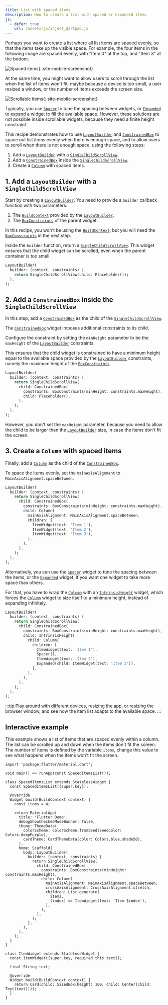 ```yaml
---
title: List with spaced items
description: How to create a list with spaced or expanded items 
js:
  - defer: true
    url: /assets/js/inject_dartpad.js
---
```


<?code-excerpt path-base="cookbook/lists/spaced_items/"?>

Perhaps you want to create a list where all list items
are spaced evenly, so that the items take up the visible space.
For example, the four items in the following image are spaced evenly,
with "Item 0" at the top, and "Item 3" at the bottom.

![Spaced items](/assets/images/docs/cookbook/spaced-items-1.png){:.site-mobile-screenshot}

At the same time, you might want to allow users
to scroll through the list when the list of items won't fit,
maybe because a device is too small, a user resized a window,
or the number of items exceeds the screen size.

![Scrollable items](/assets/images/docs/cookbook/spaced-items-2.png){:.site-mobile-screenshot}

Typically, you use [`Spacer`][] to tune the spacing between widgets,
or [`Expanded`][] to expand a widget to fill the available space.
However, these solutions are not possible inside scrollable widgets,
because they need a finite height constraint.

This recipe demonstrates how to use [`LayoutBuilder`][] and [`ConstrainedBox`][]
to space out list items evenly when there is enough space, and to allow
users to scroll when there is not enough space,
using the following steps:

  1. Add a [`LayoutBuilder`][] with a [`SingleChildScrollView`][].
  2. Add a [`ConstrainedBox`][] inside the [`SingleChildScrollView`][].
  3. Create a [`Column`][] with spaced items.

## 1. Add a `LayoutBuilder` with a `SingleChildScrollView`

Start by creating a [`LayoutBuilder`][]. You need to provide
a `builder` callback function with two parameters:

  1. The [`BuildContext`][] provided by the [`LayoutBuilder`][].
  2. The [`BoxConstraints`][] of the parent widget.

In this recipe, you won't be using the [`BuildContext`][],
but you will need the [`BoxConstraints`][] in the next step.

Inside the `builder` function, return a [`SingleChildScrollView`][].
This widget ensures that the child widget can be scrolled,
even when the parent container is too small.

<?code-excerpt "lib/spaced_list.dart (builder)"?>
```dart
LayoutBuilder(
  builder: (context, constraints) {
    return SingleChildScrollView(child: Placeholder());
  },
);
```

## 2. Add a `ConstrainedBox` inside the `SingleChildScrollView`

In this step, add a [`ConstrainedBox`][]
as the child of the [`SingleChildScrollView`][].

The [`ConstrainedBox`][] widget imposes additional constraints to its child.

Configure the constraint by setting the `minHeight` parameter to be
the `maxHeight` of the [`LayoutBuilder`][] constraints.

This ensures that the child widget 
is constrained to have a minimum height equal to the available
space provided by the [`LayoutBuilder`][] constraints,
namely the maximum height of the [`BoxConstraints`][].

<?code-excerpt "lib/spaced_list.dart (constrainedBox)"?>
```dart
LayoutBuilder(
  builder: (context, constraints) {
    return SingleChildScrollView(
      child: ConstrainedBox(
        constraints: BoxConstraints(minHeight: constraints.maxHeight),
        child: Placeholder(),
      ),
    );
  },
);
```

However, you don't set the `maxHeight` parameter,
because you need to allow the child to be larger
than the [`LayoutBuilder`][] size,
in case the items don't fit the screen.

## 3. Create a `Column` with spaced items

Finally, add a [`Column`][] as the child of the [`ConstrainedBox`][].

To space the items evenly, 
set the `mainAxisAlignment` to `MainAxisAlignment.spaceBetween`.

<?code-excerpt "lib/spaced_list.dart (column)"?>
```dart
LayoutBuilder(
  builder: (context, constraints) {
    return SingleChildScrollView(
      child: ConstrainedBox(
        constraints: BoxConstraints(minHeight: constraints.maxHeight),
        child: Column(
          mainAxisAlignment: MainAxisAlignment.spaceBetween,
          children: [
            ItemWidget(text: 'Item 1'),
            ItemWidget(text: 'Item 2'),
            ItemWidget(text: 'Item 3'),
          ],
        ),
      ),
    );
  },
);
```

Alternatively, you can use the [`Spacer`][] widget 
to tune the spacing between the items,
or the [`Expanded`][] widget, if you want one widget to take more space than others.

For that, you have to wrap the [`Column`] with an [`IntrinsicHeight`][] widget,
which forces the [`Column`][] widget to size itself to a minimum height,
instead of expanding infinitely.

<?code-excerpt "lib/spaced_list.dart (intrinsic)"?>
```dart
LayoutBuilder(
  builder: (context, constraints) {
    return SingleChildScrollView(
      child: ConstrainedBox(
        constraints: BoxConstraints(minHeight: constraints.maxHeight),
        child: IntrinsicHeight(
          child: Column(
            children: [
              ItemWidget(text: 'Item 1'),
              Spacer(),
              ItemWidget(text: 'Item 2'),
              Expanded(child: ItemWidget(text: 'Item 3')),
            ],
          ),
        ),
      ),
    );
  },
);
```

:::tip
Play around with different devices, resizing the app,
or resizing the browser window, and see how the item list adapts
to the available space.
:::

## Interactive example

This example shows a list of items that are spaced evenly within a column.
The list can be scrolled up and down when the items don't fit the screen.
The number of items is defined by the variable `items`,
change this value to see what happens when the items won't fit the screen.

<?code-excerpt "lib/main.dart"?>
```dartpad title="Flutter Spaced Items hands-on example in DartPad" run="true"
import 'package:flutter/material.dart';

void main() => runApp(const SpacedItemsList());

class SpacedItemsList extends StatelessWidget {
  const SpacedItemsList({super.key});

  @override
  Widget build(BuildContext context) {
    const items = 4;

    return MaterialApp(
      title: 'Flutter Demo',
      debugShowCheckedModeBanner: false,
      theme: ThemeData(
        colorScheme: ColorScheme.fromSeed(seedColor: Colors.deepPurple),
        cardTheme: CardThemeData(color: Colors.blue.shade50),
      ),
      home: Scaffold(
        body: LayoutBuilder(
          builder: (context, constraints) {
            return SingleChildScrollView(
              child: ConstrainedBox(
                constraints: BoxConstraints(minHeight: constraints.maxHeight),
                child: Column(
                  mainAxisAlignment: MainAxisAlignment.spaceBetween,
                  crossAxisAlignment: CrossAxisAlignment.stretch,
                  children: List.generate(
                    items,
                    (index) => ItemWidget(text: 'Item $index'),
                  ),
                ),
              ),
            );
          },
        ),
      ),
    );
  }
}

class ItemWidget extends StatelessWidget {
  const ItemWidget({super.key, required this.text});

  final String text;

  @override
  Widget build(BuildContext context) {
    return Card(child: SizedBox(height: 100, child: Center(child: Text(text))));
  }
}
```

[`BoxConstraints`]: {{site.api}}/flutter/rendering/BoxConstraints-class.html
[`BuildContext`]: {{site.api}}/flutter/widgets/BuildContext-class.html
[`Column`]: {{site.api}}/flutter/widgets/Column-class.html
[`ConstrainedBox`]: {{site.api}}/flutter/widgets/ConstrainedBox-class.html
[`Expanded`]: {{site.api}}/flutter/widgets/Expanded-class.html
[`IntrinsicHeight`]: {{site.api}}/flutter/widgets/IntrinsicHeight-class.html
[`LayoutBuilder`]: {{site.api}}/flutter/widgets/LayoutBuilder-class.html
[`SingleChildScrollView`]: {{site.api}}/flutter/widgets/SingleChildScrollView-class.html
[`Spacer`]: {{site.api}}/flutter/widgets/Spacer-class.html
